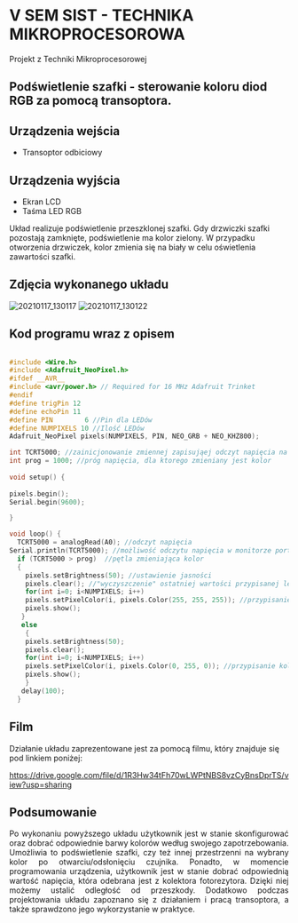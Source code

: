 # V SEM SIST - TECHNIKA MIKROPROCESOROWA
Projekt z Techniki Mikroprocesorowej

<h2> Podświetlenie szafki - sterowanie koloru diod RGB za pomocą transoptora. </h2>

<h2> Urządzenia wejścia </h2>
<ul>
<li>Transoptor odbiciowy</li>
</ul>
<h2> Urządzenia wyjścia </h2>
<ul>
<li>Ekran LCD</li>
<li>Taśma LED RGB</li>
</ul>

Układ realizuje podświetlenie przeszklonej szafki. Gdy drzwiczki szafki pozostają zamknięte, podświetlenie ma kolor zielony. W przypadku otworzenia drzwiczek, kolor zmienia się na biały w celu oświetlenia zawartości szafki. 

<h2> Zdjęcia wykonanego układu </h2>

![20210117_130117](https://user-images.githubusercontent.com/75728435/104843711-58b8a280-58cc-11eb-8096-9d2704928773.jpg)
![20210117_130122](https://user-images.githubusercontent.com/75728435/104843715-5b1afc80-58cc-11eb-8138-5a958c41989e.jpg)


<h2> Kod programu wraz z opisem</h2>

``` c++

#include <Wire.h>
#include <Adafruit_NeoPixel.h>
#ifdef __AVR__
#include <avr/power.h> // Required for 16 MHz Adafruit Trinket
#endif
#define trigPin 12
#define echoPin 11
#define PIN        6 //Pin dla LEDów
#define NUMPIXELS 10 //Ilość LEDów
Adafruit_NeoPixel pixels(NUMPIXELS, PIN, NEO_GRB + NEO_KHZ800);

int TCRT5000; //zainicjonowanie zmiennej zapisująej odczyt napięcia na fototranzystorze 
int prog = 1000; //próg napięcia, dla ktorego zmieniany jest kolor
 
void setup() {
  
pixels.begin(); 
Serial.begin(9600);

}

void loop() {
  TCRT5000 = analogRead(A0); //odczyt napięcia
Serial.println(TCRT5000); //możliwość odczytu napięcia w monitorze portu szeregowego
  if (TCRT5000 > prog)  //pętla zmieniająca kolor
  {
    pixels.setBrightness(50); //ustawienie jasności
    pixels.clear(); //"wyczyszczenie" ostatniej wartości przypisanej ledom
    for(int i=0; i<NUMPIXELS; i++) 
    pixels.setPixelColor(i, pixels.Color(255, 255, 255)); //przypisanie koloru białego gdy czujnik jest odsłonięty
    pixels.show();  
   } 
   else
    {
    pixels.setBrightness(50); 
    pixels.clear(); 
    for(int i=0; i<NUMPIXELS; i++) 
    pixels.setPixelColor(i, pixels.Color(0, 255, 0)); //przypisanie koloru zielonego gdy czujnik jest zasłonięty 
    pixels.show();  
    } 
   delay(100);
  }

```
<h2> Film </h2>

Działanie układu zaprezentowane jest za pomocą filmu, który znajduje się pod linkiem poniżej:

https://drive.google.com/file/d/1R3Hw34tFh70wLWPtNBS8vzCyBnsDprTS/view?usp=sharing

<h2> Podsumowanie </h2>

<p align= "justify" > Po wykonaniu powyższego układu użytkownik jest w stanie skonfigurować oraz dobrać odpowiednie barwy kolorów według swojego zapotrzebowania. Umożliwia to podświetlenie szafki, czy też innej przestrzenni na wybrany kolor po otwarciu/odsłonięciu czujnika. 
Ponadto, w momencie programowania urządzenia, użytkownik jest w stanie dobrać odpowiednią wartość napięcia, która odebrana jest z kolektora fotorezytora. Dzięki niej możemy ustalić odległość od przeszkody. 
Dodatkowo podczas projektowania układu zapoznano się z działaniem i pracą transoptora, a także sprawdzono jego wykorzystanie w praktyce. </p>

     
